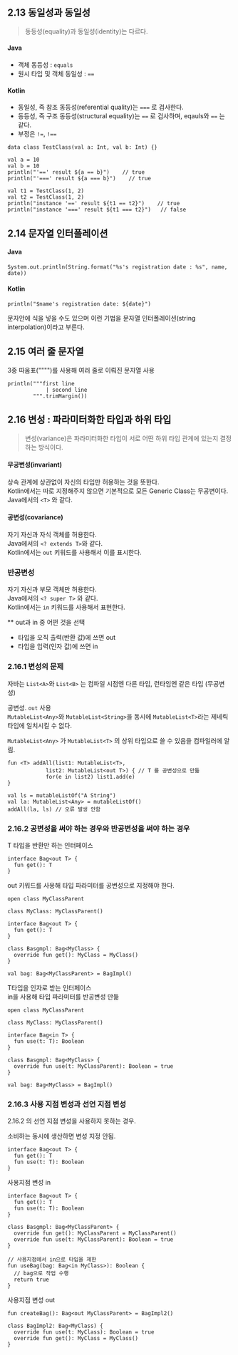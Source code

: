 ## 2.13 동일성과 동일성

>동등성(equality)과 동일성(identity)는 다르다.
#### Java
- 객체 동등성 : `equals`
- 원시 타입 및 객체 동일성 : `==`

#### Kotlin
- 동일성, 즉 참조 동등성(referential quality)는 `===` 로 검사한다.
- 동등성, 즉 구조 동등성(structural equality)는 `==` 로 검사하며, eqauls와 `==` 는 같다.
- 부정은 `!=`, `!==`

```
data class TestClass(val a: Int, val b: Int) {}

val a = 10
val b = 10
println("'==' result ${a == b}")    // true
println("'===' result ${a === b}")    // true

val t1 = TestClass(1, 2)
val t2 = TestClass(1, 2)
println("instance '==' result ${t1 == t2}")    // true
println("instance '===' result ${t1 === t2}")   // false
```

## 2.14 문자열 인터폴레이션
#### Java
```
System.out.println(String.format("%s's registration date : %s", name, date))
```

#### Kotlin
```
println("$name's registration date: ${date}")
```

문자안에 식을 넣을 수도 있으며 이런 기법을 문자열 인터폴레이션(string interpolation)이라고 부른다.

## 2.15 여러 줄 문자열

3중 따옴표("""")를 사용해 여러 줄로 이뤄진 문자열 사용

```
println("""first line
            | second line
        """.trimMargin())
```

## 2.16 변성 : 파라미터화한 타입과 하위 타입

>변성(variance)은 파라미터화한 타입이 서로 어떤 하위 타입 관계에 있는지 결정하는 방식이다.

#### 무공변성(invariant)

상속 관계에 상관없이 자신의 타입만 허용하는 것을 뜻한다.  
Kotlin에서는 따로 지정해주지 않으면 기본적으로 모든 Generic Class는 무공변이다.  
Java에서의 `<T>` 와 같다.

#### 공변성(covariance)

자기 자신과 자식 객체를 허용한다.  
Java에서의 `<? extends T>`와 같다.  
Kotlin에서는 `out` 키워드를 사용해서 이를 표시한다.

### 반공변성

자기 자신과 부모 객체만 허용한다.  
Java에서의 `<? super T>` 와 같다.  
Kotlin에서는 `in` 키워드를 사용해서 표현한다.

** out과 in 중 어떤 것을 선택
- 타입을 오직 출력(반환 값)에 쓰면 out
- 타입을 입력(인자 값)에 쓰면 in

### 2.16.1 변성의 문제

자바는 `List<A>`와 `List<B>` 는 컴파일 시점엔 다른 타입, 런타임엔 같은 타입 (무공변성)

공변성. `out` 사용  
`MutableList<Any>`와 `MutableList<String>`을 동시에 `MutableList<T>`라는 제네릭 타입에 일치시킬 수 없다.  
 
`MutableList<Any>` 가 `MutableList<T>` 의 상위 타입으로 쓸 수 있음을 컴파일러에 알림.

```
fun <T> addAll(list1: MutableList<T>, 
            list2: MutableList<out T>) { // T 를 공변성으로 만듦
            for(e in list2) list1.add(e)
}

val ls = mutableListOf("A String")
val la: MutableList<Any> = mutableListOf()
addAll(la, ls) // 오류 발생 안함
```

### 2.16.2 공변성을 써야 하는 경우와 반공변성을 써야 하는 경우

            
T 타입을 반환만 하는 인터페이스            
```
interface Bag<out T> {
  fun get(): T
}
```

out 키워드를 사용해 타입 파라미터를 공변성으로 지정해야 한다.
```
open class MyClassParent

class MyClass: MyClassParent()

interface Bag<out T> {
  fun get(): T
}

class Basgmpl: Bag<MyClass> {
  override fun get(): MyClass = MyClass()
}

val bag: Bag<MyClassParent> = BagImpl()
```

T타입을 인자로 받는 인터페이스  
in을 사용해 타입 파라미터를 반공변성 만듦
```
open class MyClassParent

class MyClass: MyClassParent()

interface Bag<in T> {
  fun use(t: T): Boolean
}

class Basgmpl: Bag<MyClass> {
  override fun use(t: MyClassParent): Boolean = true
}

val bag: Bag<MyClass> = BagImpl()
```

### 2.16.3 사용 지점 변성과 선언 지점 변성

2.16.2 의 선언 지점 변성을 사용하지 못하는 경우.

소비하는 동시에 생산하면 변성 지정 안됨.
```
interface Bag<out T> {
  fun get(): T
  fun use(t: T): Boolean
}
```

사용지점 변성 in
```
interface Bag<out T> {
  fun get(): T
  fun use(t: T): Boolean
}

class Basgmpl: Bag<MyClassParent> {
  override fun get(): MyClassParent = MyClassParent()
  override fun use(t: MyClassParent): Boolean = true
}

// 사용지점에서 in으로 타입을 제한
fun useBag(bag: Bag<in MyClass>): Boolean {
  // bag으로 작업 수행
  return true 
}
```

사용지점 변성 out
```
fun createBag(): Bag<out MyClassParent> = BagImpl2()

class BagImpl2: Bag<MyClass) {
  override fun use(t: MyClass): Boolean = true
  override fun get(): MyClass = MyClass()
}
```


